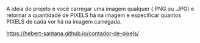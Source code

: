 A ideia do projeto é você carregar uma imagem qualquer (.PNG ou .JPG) e retornar a quantidade de PIXELS há na imagem e especificar quantos PIXELS de cada vor há na imagem carregada.

https://hebert-santana.github.io/contador-de-pixels/
